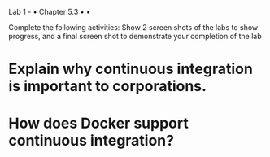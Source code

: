 
Lab 1 - • Chapter 5.3
• •

Complete the following activities:
Show 2 screen shots of the labs to show progress, and a final screen shot to demonstrate your completion of the lab

# Explain why continuous integration is important to corporations.



# How does Docker support continuous integration?
